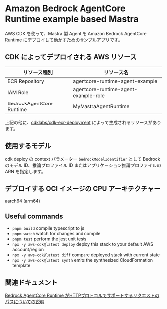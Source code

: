 # Amazon Bedrock AgentCore Runtime example based Mastra

AWS CDK を使って、Mastra 製 Agent を Amazon Bedrock AgentCore Runtime にデプロイして動かすためのサンプルアプリです。

## CDK によってデプロイされる AWS リソース

| リソース種別 | リソース名 |
|------------|----------|
| ECR Repository | agentcore-runtime-agent-example |
| IAM Role | agentcore-runtime-agent-example-role |
| BedrockAgentCore Runtime | MyMastraAgentRuntime |

上記の他に、[cdklabs/cdk-ecr-deployment](https://github.com/cdklabs/cdk-ecr-deployment#readme) によって生成されるリソースがあります。

## 使用するモデル

cdk deploy の context パラメーター `bedrockModelIdentifier` として Bedrock のモデル ID、推論プロファイル ID またはアプリケーション推論プロファイルの ARN を指定します。

## デプロイする OCI イメージの CPU アーキテクチャー

aarch64 (arm64)

## Useful commands

* `pnpm build`   compile typescript to js
* `pnpm watch`   watch for changes and compile
* `pnpm test`    perform the jest unit tests
* `npx -y aws-cdk@latest deploy`  deploy this stack to your default AWS account/region
* `npx -y aws-cdk@latest diff`    compare deployed stack with current state
* `npx -y aws-cdk@latest synth`   emits the synthesized CloudFormation template

## 関連ドキュメント

[Bedrock AgentCore Runtime がHTTPプロトコルでサポートするリクエストのパスについての説明](https://docs.aws.amazon.com/bedrock-agentcore/latest/devguide/runtime-service-contract.html#http-protocol-contract)
